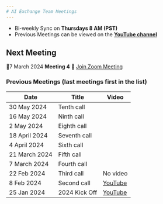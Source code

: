 ```yaml
---
# AI Exchange Team Meetings
---
```

- Bi-weekly Sync on **Thursdays 8 AM (PST)**
- Previous Meetings can be viewed on the **[YouTube channel](https://youtube.com/@RobvanderVeer-ex3gj?si=s2-gDFrRCazNge_c)**
## Next Meeting
🐝7 March 2024 **Meeting 4** 🐝 [Join Zoom Meeting](https://kainos.zoom.us/j/99836667919)

### Previous Meetings (last meetings first in the list)

| Date | Title | Video |
| - | - | - |
| 30 May 2024  | Tenth call   |
| 16 May 2024   | Ninth call  |
| 2 May 2024    | Eighth  call|
| 18 April 2024 | Seventh call|
| 4 April 2024  | Sixth call  |
| 21 March 2024 | Fifth call  |
| 7 March 2024  | Fourth call | 
| 22 Feb 2024   | Third call  | No video
| 8 Feb 2024    | Second call | [YouTube](https://www.youtube.com/watch?v=Qfo1Mjp1tJ0) |
| 25 Jan 2024   | 2024 Kick Off | [YouTube](https://youtu.be/rwqv2m4-0vA?si=ZSB5-DfntaUjxF8I) |
